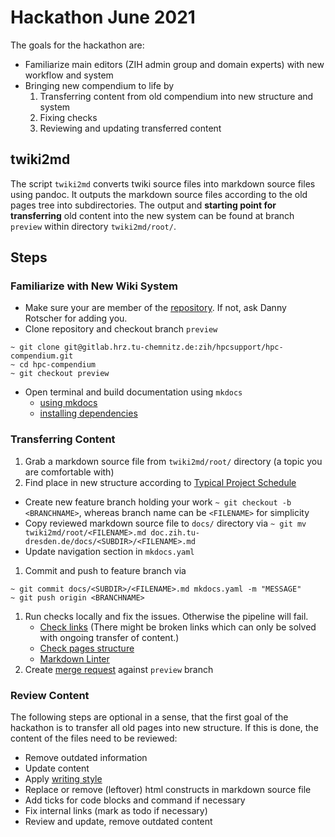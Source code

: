 # Hackathon June 2021

The goals for the hackathon are:

* Familiarize main editors (ZIH admin group and domain experts) with new workflow and system
* Bringing new compendium to life by
  1. Transferring content from old compendium into new structure and system
  1. Fixing checks
  1. Reviewing and updating transferred content

## twiki2md

The script `twiki2md` converts twiki source files into markdown source files using pandoc. It
outputs the markdown source files according to the old pages tree into subdirectories. The
output and **starting point for transferring** old content into the new system can be found
at branch `preview` within directory `twiki2md/root/`.

## Steps

### Familiarize with New Wiki System

* Make sure your are member of the [repository](https://gitlab.hrz.tu-chemnitz.de/zih/hpcsupport/hpc-compendium).
  If not, ask Danny Rotscher for adding you.
* Clone repository and checkout branch `preview`

```Shell Session
~ git clone git@gitlab.hrz.tu-chemnitz.de:zih/hpcsupport/hpc-compendium.git
~ cd hpc-compendium
~ git checkout preview
```

* Open terminal and build documentation using `mkdocs`
  * [using mkdocs](README.md#preview-using-mkdocs)
  * [installing dependencies](README.md#install-dependencies)

### Transferring Content

1. Grab a markdown source file from `twiki2md/root/` directory (a topic you are comfortable with)
1. Find place in new structure according to
[Typical Project Schedule](https://doc.zih.tu-dresden.de/hpc-wiki/bin/view/Compendium/TypicalProjectSchedule)

  * Create new feature branch holding your work `~ git checkout -b <BRANCHNAME>`, whereas branch
      name can be `<FILENAME>` for simplicity
  * Copy reviewed markdown source file to `docs/` directory via
    `~ git mv twiki2md/root/<FILENAME>.md doc.zih.tu-dresden.de/docs/<SUBDIR>/<FILENAME>.md`
  * Update navigation section in `mkdocs.yaml`

1. Commit and push to feature branch via

```Shell Session
~ git commit docs/<SUBDIR>/<FILENAME>.md mkdocs.yaml -m "MESSAGE"
~ git push origin <BRANCHNAME>
```

1. Run checks locally and fix the issues. Otherwise the pipeline will fail.
    * [Check links](README.md#check-links) (There might be broken links which can only be solved
        with ongoing transfer of content.)
    * [Check pages structure](README.md#check-pages-structure)
    * [Markdown Linter](README.md#markdown-linter)
1. Create
  [merge request](https://gitlab.hrz.tu-chemnitz.de/zih/hpcsupport/hpc-compendium/-/merge_requests)
   against `preview` branch

### Review Content

The following steps are optional in a sense, that the first goal of the hackathon is to transfer all
old pages into new structure. If this is done, the content of the files need to be reviewed:

  * Remove outdated information
  * Update content
  * Apply [writing style](README.md#writing-style)
  * Replace or remove (leftover) html constructs in markdown source file
  * Add ticks for code blocks and command if necessary
  * Fix internal links (mark as todo if necessary)
  * Review and update, remove outdated content

